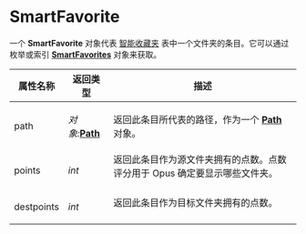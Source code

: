 # SmartFavorite

一个 **SmartFavorite** 对象代表 [智能收藏夹](/Manual/basic_concepts/the_lister/navigation/smartfavorites.zh.md) 表中一个文件夹的条目。它可以通过枚举或索引 **[SmartFavorites](smartfavorites.zh.md)** 对象来获取。

<table>
<thead><tr><th>
属性名称</th><th>
返回类型</th><th>
描述
</th></tr></thead><tbody><tr><td>
path</td><td>

*对象:***[Path](path.zh.md)**</td><td>

返回此条目所代表的路径，作为一个 **[Path](path.zh.md)** 对象。
</td></tr><tr><td>
points</td><td>

*int*</td><td>
返回此条目作为源文件夹拥有的点数。点数评分用于 Opus 确定要显示哪些文件夹。
</td></tr><tr><td>
destpoints</td><td>

*int*</td><td>
返回此条目作为目标文件夹拥有的点数。
</td></tr></tbody>
</table>
